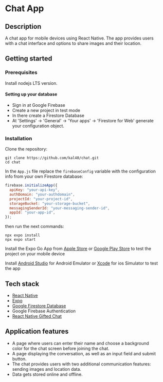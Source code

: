 # Chat App

## Description

A chat app for mobile devices using React Native. The app provides users with a chat interface and options to share images and their location.

## Getting started

### Prerequisites

Install nodejs LTS version.

#### Setting up your database

- Sign in at Google Firebase
- Create a new project in test mode
- In there create a Firestore Database
- At 'Settings' -> 'General' -> 'Your apps' -> 'Firestore for Web' generate your configuration object.

### Installation

Clone the repository:

```shell
git clone https://github.com/kal40/chat.git
cd chat
```

In the `App.js` file replace the `firebaseConfig` variable with the configuration info from your own Firestore database:

```js
firebase.initializeApp({
  apiKey: "your-api-key",
  authDomain: "your-authdomain",
  projectId: "your-project-id",
  storageBucket: "your-storage-bucket",
  messagingSenderId: "your-messaging-sender-id",
  appId: "your-app-id",
});
```

then run the next commands:

```shell
npx expo install
npx expo start
```

Install the Expo Go App from [Apple Store](https://apps.apple.com/us/app/expo-go/id982107779) or [Google Play Store](https://play.google.com/store/apps/details?id=host.exp.exponent&gl=DE) to test the project on your mobile device

Install [Android Studio](https://developer.android.com/studio) for Android Emulator or [Xcode](https://apps.apple.com/de/app/xcode/id497799835?mt=12) for ios Simulator to test the app

## Tech stack

- [React Native](https://reactnative.dev/)
- [Expo](https://expo.dev/)
- [Google Firestore Database](https://firebase.google.com/)
- Google Firebase Authentication
- [React Native Gifted Chat](https://github.com/FaridSafi/react-native-gifted-chat)

## Application features

- A page where users can enter their name and choose a background color for the chat screen before joining the chat.
- A page displaying the conversation, as well as an input field and submit button.
- The chat provides users with two additional communication features: sending images and location data.
- Data gets stored online and offline.
